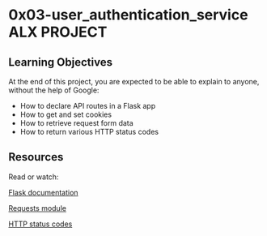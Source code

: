 # 0x03-user_authentication_service ALX PROJECT


## Learning Objectives
At the end of this project, you are expected to be able to explain to anyone, without the help of Google:

* How to declare API routes in a Flask app
* How to get and set cookies
* How to retrieve request form data
* How to return various HTTP status codes

## Resources
Read or watch:

[Flask documentation](https://intranet.alxswe.com/rltoken/lKExyvivrrW4eh0eI8UV6A)

[Requests module](https://intranet.alxswe.com/rltoken/py7LuuD1u2MUwcaf8wnDzQ)

[HTTP status codes](https://intranet.alxswe.com/rltoken/cj-mc5ZHp_KyXn1yikHC0A)
